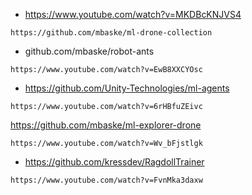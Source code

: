 

- https://www.youtube.com/watch?v=MKDBcKNJVS4
```
https://github.com/mbaske/ml-drone-collection

```

- github.com/mbaske/robot-ants
```
https://www.youtube.com/watch?v=EwB8XXCYOsc

``` 

- https://github.com/Unity-Technologies/ml-agents
```
https://www.youtube.com/watch?v=6rHBfuZEivc

``` 
https://github.com/mbaske/ml-explorer-drone

``` 
https://www.youtube.com/watch?v=Wv_bFjstlgk
``` 


- https://github.com/kressdev/RagdollTrainer

``` 
https://www.youtube.com/watch?v=FvnMka3daxw
``` 
